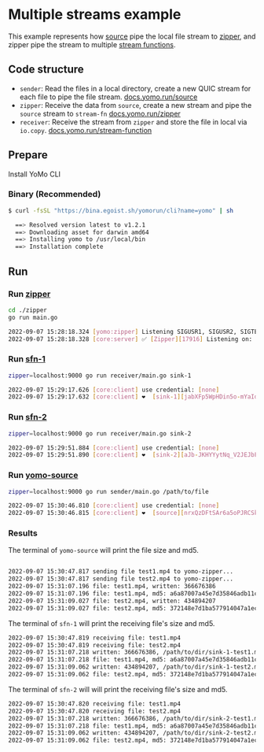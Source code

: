# Multiple streams example

This example represents how [source](https://docs.yomo.run/source) pipe the local file stream to [zipper](https://docs.yomo.run/zipper), and zipper pipe the stream to multiple [stream functions](https://docs.yomo.run/stream-fn).

## Code structure

+ `sender`: Read the files in a local directory, create a new QUIC stream for each file to pipe the file stream. [docs.yomo.run/source](https://docs.yomo.run/source)
+ `zipper`: Receive the data from `source`, create a new stream and pipe the `source` stream to `stream-fn` [docs.yomo.run/zipper](https://docs.yomo.run/zipper)
+ `receiver`: Receive the stream from `zipper` and store the file in local via `io.copy`. [docs.yomo.run/stream-function](https://docs.yomo.run/stream-fn)

## Prepare

Install YoMo CLI

### Binary (Recommended)

```bash
$ curl -fsSL "https://bina.egoist.sh/yomorun/cli?name=yomo" | sh

  ==> Resolved version latest to v1.2.1
  ==> Downloading asset for darwin amd64
  ==> Installing yomo to /usr/local/bin
  ==> Installation complete
```

## Run

### Run [zipper](https://docs.yomo.run/zipper)

```bash
cd ./zipper
go run main.go

2022-09-07 15:28:18.324	[yomo:zipper] Listening SIGUSR1, SIGUSR2, SIGTERM/SIGINT...
2022-09-07 15:28:18.328	[core:server] ✅ [Zipper][17916] Listening on: 127.0.0.1:9000, MODE: DEVELOPMENT, QUIC: [v1 draft-29], AUTH: [none]
```

### Run [sfn-1](https://docs.yomo.run/stream-fn)

```bash
zipper=localhost:9000 go run receiver/main.go sink-1

2022-09-07 15:29:17.626	[core:client] use credential: [none]
2022-09-07 15:29:17.632	[core:client] ❤️  [sink-1][jabXFp5WpHDin5o-mYaId]([::]:61242) is connected to YoMo-Zipper localhost:9000
```

### Run [sfn-2](https://docs.yomo.run/stream-fn)
```bash
zipper=localhost:9000 go run receiver/main.go sink-2

2022-09-07 15:29:51.884	[core:client] use credential: [none]
2022-09-07 15:29:51.890	[core:client] ❤️  [sink-2][aJb-JKHYYytNq_V2JEJbF]([::]:62413) is connected to YoMo-Zipper localhost:9000
```

### Run [yomo-source](https://docs.yomo.run/source)

```bash
zipper=localhost:9000 go run sender/main.go /path/to/file

2022-09-07 15:30:46.810	[core:client] use credential: [none]
2022-09-07 15:30:46.815	[core:client] ❤️  [source][nrxQzDFtSAr6a5oPJRCSk]([::]:58333) is connected to YoMo-Zipper localhost:9000
```

### Results

The terminal of `yomo-source` will print the file size and md5.

```bash

2022-09-07 15:30:47.817	sending file test1.mp4 to yomo-zipper...
2022-09-07 15:30:47.817	sending file test2.mp4 to yomo-zipper...
2022-09-07 15:31:07.196	file: test1.mp4, written: 366676386
2022-09-07 15:31:07.196	file: test1.mp4, md5: a6a87007a45e7d35846adb11c118ee1d
2022-09-07 15:31:09.027	file: test2.mp4, written: 434894207
2022-09-07 15:31:09.027	file: test2.mp4, md5: 372148e7d1ba577914047a1ec4580dc9
```

The terminal of `sfn-1` will print the receiving file's size and md5.

```bash
2022-09-07 15:30:47.819	receiving file: test1.mp4
2022-09-07 15:30:47.819	receiving file: test2.mp4
2022-09-07 15:31:07.218	written: 366676386, /path/to/dir/sink-1-test1.mp4
2022-09-07 15:31:07.218	file: test1.mp4, md5: a6a87007a45e7d35846adb11c118ee1d
2022-09-07 15:31:09.062	written: 434894207, /path/to/dir/sink-1-test2.mp4
2022-09-07 15:31:09.062	file: test2.mp4, md5: 372148e7d1ba577914047a1ec4580dc9
```

The terminal of `sfn-2` will will print the receiving file's size and md5.

```bash
2022-09-07 15:30:47.820	receiving file: test1.mp4
2022-09-07 15:30:47.820	receiving file: test2.mp4
2022-09-07 15:31:07.218	written: 366676386, /path/to/dir/sink-2-test1.mp4
2022-09-07 15:31:07.218	file: test1.mp4, md5: a6a87007a45e7d35846adb11c118ee1d
2022-09-07 15:31:09.062	written: 434894207, /path/to/dir/sink-2-test2.mp4
2022-09-07 15:31:09.062	file: test2.mp4, md5: 372148e7d1ba577914047a1ec4580dc9
```
